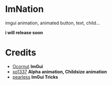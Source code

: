 # ImNation
imgui animation, animated button, text, child...

**i will release soon**

# Credits
- [Ocornut](https://github.com/Ocornut) **ImGui**
- [xo1337](https://github.com/xo1337) **Alpha animation, Childsize animation**
- [pearless](https://github.com/pearless) **ImGui Tricks**
